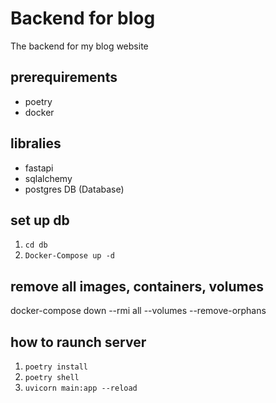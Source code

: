 # Backend for blog

The backend for my blog website

## prerequirements

- poetry
- docker

## libralies

- fastapi
- sqlalchemy
- postgres DB (Database)

## set up db

1.  `cd db`
2.  `Docker-Compose up -d`

## remove all images, containers, volumes

docker-compose down --rmi all --volumes --remove-orphans

## how to raunch server

1.  `poetry install`
2.  `poetry shell`
3.  `uvicorn main:app --reload`
